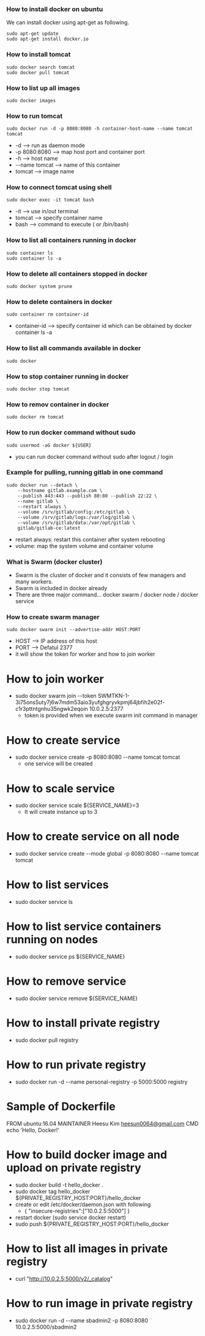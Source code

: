 ### How to install docker on ubuntu
We can install docker using apt-get as following.
```
sudo apt-get update
sudo apt-get install docker.io
```
### How to install tomcat
```
sudo docker search tomcat
sudo docker pull tomcat
```
### How to list up all images
```
sudo docker images
```
### How to run tomcat
```
sudo docker run -d -p 8080:8080 -h container-host-name --name tomcat tomcat
```
- -d --> run as daemon mode
- -p 8080:8080 --> map host port and container port
- -h --> host name
- --name tomcat --> name of this container
- tomcat --> image name
### How to connect tomcat using shell
```
sudo docker exec -it tomcat bash
```
- -it --> use in/out terminal
- tomcat --> specify container name
- bash --> command to execute ( or /bin/bash)
### How to list all containers running in docker
```
sudo container ls
sudo container ls -a
```
### How to delete all containers stopped in docker
```
sudo docker system prune
```
### How to delete containers in docker
```
sudo container rm container-id
```
- container-id --> specify container id which can be obtained by docker container ls -a
### How to list all commands available in docker
```
sudo docker
```
### How to stop container running in docker
```
sudo docker stop tomcat
```
### How to remov container in docker
```
sudo docker rm tomcat
```
### How to run docker command without sudo
```
sudo usermod -aG docker ${USER}
```
- you can run docker command without sudo after logout / login
### Example for pulling, running gitlab in one command
```
sudo docker run --detach \
    --hostname gitlab.example.com \
    --publish 443:443 --publish 80:80 --publish 22:22 \
    --name gitlab \
    --restart always \
    --volume /srv/gitlab/config:/etc/gitlab \
    --volume /srv/gitlab/logs:/var/log/gitlab \
    --volume /srv/gitlab/data:/var/opt/gitlab \
    gitlab/gitlab-ce:latest
```
- restart always: restart this container after system rebooting
- volume: map the system volume and container volume

### What is Swarm (docker cluster)
- Swarm is the cluster of docker and it consists of few managers and many workers.
- Swarm is included in docker already
- There are three major command... docker swarm / docker node / docker service
### How to create swarm manager
```
sudo docker swarm init --advertise-addr HOST:PORT
```
- HOST --> IP address of this host
- PORT --> Defatul 2377
- it will show the token for worker and how to join worker
# How to join worker
- sudo docker swarm join --token SWMTKN-1-3i75ons5uty7j6w7mdm53aio3yufghgryvkpmj64jbfih2e02f-c1r3pttntgnhu35ngwk2eqoin 10.0.2.5:2377
    - token is provided when we execute swarm init command in manager
# How to create service
- sudo docker service create -p 8080:8080 --name tomcat tomcat
    - one service will be created
# How to scale service
- sudo docker service scale ${SERVICE_NAME}=3
    - It will create instance up to 3
# How to create service on all node
- sudo docker service create --mode global -p 8080:8080 --name tomcat tomcat
# How to list services
- sudo docker service ls
# How to list service containers running on nodes
- sudo docker service ps ${SERVICE_NAME}
# How to remove service
- sudo docker service remove ${SERVICE_NAME}

# How to install private registry
- sudo docker pull registry
# How to run private registry
- sudo docker run -d --name personal-registry -p 5000:5000 registry
# Sample of Dockerfile
FROM ubuntu:16.04
MAINTAINER Heesu Kim <heesun0064@gmail.com>
CMD echo 'Hello, Docker!'
# How to build docker image and upload on private registry
- sudo docker build -t hello_docker .
- sudo docker tag hello_docker ${PRIVATE_REGISTRY_HOST:PORT}/hello_docker
- create or edit /etc/docker/daemon.json with following
    - { "insecure-registries":["10.0.2.5:5000"] }
- restart docker (sudo service docker restart)
- sudo push ${PRIVATE_REGISTRY_HOST:PORT}/hello_docker
# How to list all images in private registry
- curl "http://10.0.2.5:5000/v2/_catalog"
# How to run image in private registry
- sudo docker run -d --name sbadmin2 -p 8080:8080 10.0.2.5:5000/sbadmin2

